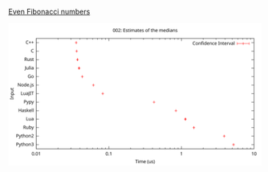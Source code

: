 [Even Fibonacci numbers](https://projecteuler.net/problem=2)

![Estimates of the medians](/plots/002.svg)
